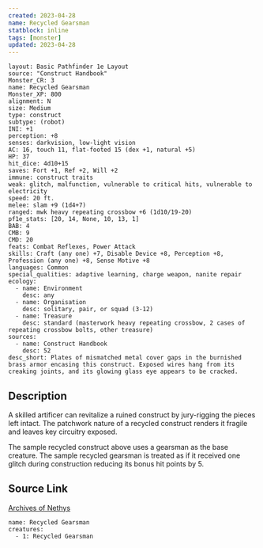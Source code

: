 ```yaml
---
created: 2023-04-28
name: Recycled Gearsman
statblock: inline
tags: [monster]
updated: 2023-04-28
---
```

```statblock
layout: Basic Pathfinder 1e Layout
source: "Construct Handbook"
Monster_CR: 3
name: Recycled Gearsman
Monster_XP: 800
alignment: N
size: Medium
type: construct
subtype: (robot)
INI: +1
perception: +8
senses: darkvision, low-light vision
AC: 16, touch 11, flat-footed 15 (dex +1, natural +5)
HP: 37
hit_dice: 4d10+15
saves: Fort +1, Ref +2, Will +2
immune: construct traits
weak: glitch, malfunction, vulnerable to critical hits, vulnerable to electricity
speed: 20 ft.
melee: slam +9 (1d4+7)
ranged: mwk heavy repeating crossbow +6 (1d10/19-20)
pf1e_stats: [20, 14, None, 10, 13, 1]
BAB: 4
CMB: 9
CMD: 20
feats: Combat Reflexes, Power Attack
skills: Craft (any one) +7, Disable Device +8, Perception +8, Profession (any one) +8, Sense Motive +8
languages: Common
special_qualities: adaptive learning, charge weapon, nanite repair
ecology:
  - name: Environment
    desc: any
  - name: Organisation
    desc: solitary, pair, or squad (3-12)
  - name: Treasure
    desc: standard (masterwork heavy repeating crossbow, 2 cases of repeating crossbow bolts, other treasure)
sources:
  - name: Construct Handbook
    desc: 52
desc_short: Plates of mismatched metal cover gaps in the burnished brass armor encasing this construct. Exposed wires hang from its creaking joints, and its glowing glass eye appears to be cracked.
```
## Description
A skilled artificer can revitalize a ruined construct by jury-rigging the pieces left intact. The patchwork nature of a recycled construct renders it fragile and leaves key circuitry exposed.

 The sample recycled construct above uses a gearsman as the base creature. The sample recycled gearsman is treated as if it received one glitch during construction reducing its bonus hit points by 5.
## Source Link
[Archives of Nethys](https://aonprd.com/MonsterDisplay.aspx?ItemName=Recycled%20Gearsman)
```encounter-table
name: Recycled Gearsman
creatures:
  - 1: Recycled Gearsman
```
